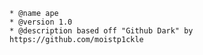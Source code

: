     * @name ape
    * @version 1.0
    * @description based off "Github Dark" by https://github.com/moistp1ckle
